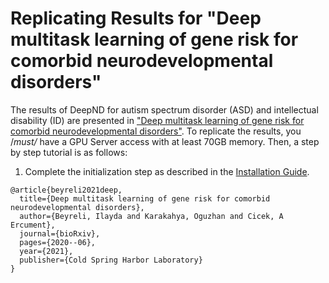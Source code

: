 # Replicating Results for "Deep multitask learning of gene risk for comorbid neurodevelopmental disorders"

The results of DeepND for autism spectrum disorder (ASD) and intellectual disability (ID) are presented in ["Deep multitask learning of gene risk for comorbid neurodevelopmental disorders"](https://www.biorxiv.org/content/10.1101/2020.06.13.150201v3). To replicate the results, you /*must/* have a GPU Server access with at least 70GB memory. Then, a step by step tutorial is as follows:

1. Complete the initialization step as described in the [Installation Guide](https://github.com/ciceklab/DeepND/blob/master/README.md#installation-guide).

```
@article{beyreli2021deep,
  title={Deep multitask learning of gene risk for comorbid neurodevelopmental disorders},
  author={Beyreli, Ilayda and Karakahya, Oguzhan and Cicek, A Ercument},
  journal={bioRxiv},
  pages={2020--06},
  year={2021},
  publisher={Cold Spring Harbor Laboratory}
}
```
